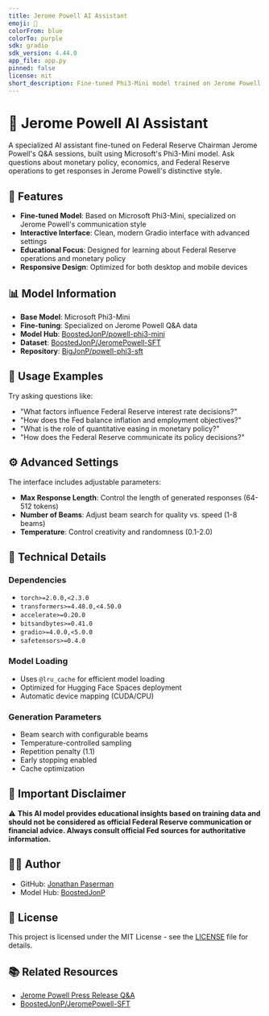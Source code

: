 ```yaml
---
title: Jerome Powell AI Assistant
emoji: 🏦
colorFrom: blue
colorTo: purple
sdk: gradio
sdk_version: 4.44.0
app_file: app.py
pinned: false
license: mit
short_description: Fine-tuned Phi3-Mini model trained on Jerome Powell's Q&A sessions
---
```


# 🏦 Jerome Powell AI Assistant

A specialized AI assistant fine-tuned on Federal Reserve Chairman Jerome Powell's Q&A sessions, built using Microsoft's Phi3-Mini model. Ask questions about monetary policy, economics, and Federal Reserve operations to get responses in Jerome Powell's distinctive style.

## 🚀 Features

- **Fine-tuned Model**: Based on Microsoft Phi3-Mini, specialized on Jerome Powell's communication style
- **Interactive Interface**: Clean, modern Gradio interface with advanced settings
- **Educational Focus**: Designed for learning about Federal Reserve operations and monetary policy
- **Responsive Design**: Optimized for both desktop and mobile devices

## 📊 Model Information

- **Base Model**: Microsoft Phi3-Mini
- **Fine-tuning**: Specialized on Jerome Powell Q&A data
- **Model Hub**: [BoostedJonP/powell-phi3-mini](https://huggingface.co/BoostedJonP/powell-phi3-mini)
- **Dataset**: [BoostedJonP/JeromePowell-SFT](https://huggingface.co/datasets/BoostedJonP/JeromePowell-SFT)
- **Repository**: [BigJonP/powell-phi3-sft](https://github.com/BigJonP/powell-phi3-sft)

## 🎯 Usage Examples

Try asking questions like:
- "What factors influence Federal Reserve interest rate decisions?"
- "How does the Fed balance inflation and employment objectives?"
- "What is the role of quantitative easing in monetary policy?"
- "How does the Federal Reserve communicate its policy decisions?"

## ⚙️ Advanced Settings

The interface includes adjustable parameters:
- **Max Response Length**: Control the length of generated responses (64-512 tokens)
- **Number of Beams**: Adjust beam search for quality vs. speed (1-8 beams)
- **Temperature**: Control creativity and randomness (0.1-2.0)

## 🔧 Technical Details

### Dependencies
- `torch>=2.0.0,<2.3.0`
- `transformers>=4.48.0,<4.50.0`
- `accelerate>=0.20.0`
- `bitsandbytes>=0.41.0`
- `gradio>=4.0.0,<5.0.0`
- `safetensors>=0.4.0`

### Model Loading
- Uses `@lru_cache` for efficient model loading
- Optimized for Hugging Face Spaces deployment
- Automatic device mapping (CUDA/CPU)

### Generation Parameters
- Beam search with configurable beams
- Temperature-controlled sampling
- Repetition penalty (1.1)
- Early stopping enabled
- Cache optimization

## 🚨 Important Disclaimer

⚠️ **This AI model provides educational insights based on training data and should not be considered as official Federal Reserve communication or financial advice. Always consult official Fed sources for authoritative information.**

## 👨‍💻 Author

- GitHub: [Jonathan Paserman](https://github.com/BigJonP)
- Model Hub: [BoostedJonP](https://huggingface.co/BoostedJonP)

## 📄 License

This project is licensed under the MIT License - see the [LICENSE](LICENSE) file for details.

## 📚 Related Resources

- [Jerome Powell Press Release Q&A](https://www.kaggle.com/datasets/jonathanpaserman/fed-press-release-text)
- [BoostedJonP/JeromePowell-SFT](https://huggingface.co/datasets/BoostedJonP/JeromePowell-SFT)

